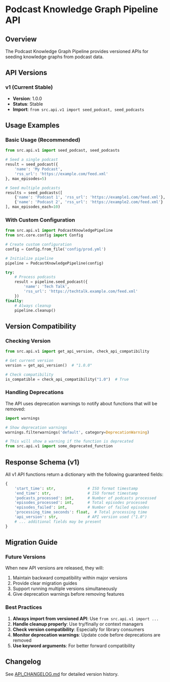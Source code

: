 # Podcast Knowledge Graph Pipeline API

## Overview

The Podcast Knowledge Graph Pipeline provides versioned APIs for seeding knowledge graphs from podcast data. 

## API Versions

### v1 (Current Stable)

- **Version**: 1.0.0
- **Status**: Stable
- **Import**: `from src.api.v1 import seed_podcast, seed_podcasts`

## Usage Examples

### Basic Usage (Recommended)

```python
from src.api.v1 import seed_podcast, seed_podcasts

# Seed a single podcast
result = seed_podcast({
    'name': 'My Podcast',
    'rss_url': 'https://example.com/feed.xml'
}, max_episodes=5)

# Seed multiple podcasts
results = seed_podcasts([
    {'name': 'Podcast 1', 'rss_url': 'https://example1.com/feed.xml'},
    {'name': 'Podcast 2', 'rss_url': 'https://example2.com/feed.xml'}
], max_episodes_each=10)
```

### With Custom Configuration

```python
from src.api.v1 import PodcastKnowledgePipeline
from src.core.config import Config

# Create custom configuration
config = Config.from_file('config/prod.yml')

# Initialize pipeline
pipeline = PodcastKnowledgePipeline(config)

try:
    # Process podcasts
    result = pipeline.seed_podcast({
        'name': 'Tech Talk',
        'rss_url': 'https://techtalk.example.com/feed.xml'
    })
finally:
    # Always cleanup
    pipeline.cleanup()
```

## Version Compatibility

### Checking Version

```python
from src.api.v1 import get_api_version, check_api_compatibility

# Get current version
version = get_api_version()  # "1.0.0"

# Check compatibility
is_compatible = check_api_compatibility("1.0")  # True
```

### Handling Deprecations

The API uses deprecation warnings to notify about functions that will be removed:

```python
import warnings

# Show deprecation warnings
warnings.filterwarnings('default', category=DeprecationWarning)

# This will show a warning if the function is deprecated
from src.api.v1 import some_deprecated_function
```

## Response Schema (v1)

All v1 API functions return a dictionary with the following guaranteed fields:

```python
{
    'start_time': str,              # ISO format timestamp
    'end_time': str,                # ISO format timestamp  
    'podcasts_processed': int,      # Number of podcasts processed
    'episodes_processed': int,      # Total episodes processed
    'episodes_failed': int,         # Number of failed episodes
    'processing_time_seconds': float,  # Total processing time
    'api_version': str,             # API version used ("1.0")
    # ... additional fields may be present
}
```

## Migration Guide

### Future Versions

When new API versions are released, they will:

1. Maintain backward compatibility within major versions
2. Provide clear migration guides
3. Support running multiple versions simultaneously
4. Give deprecation warnings before removing features

### Best Practices

1. **Always import from versioned API**: Use `from src.api.v1 import ...`
2. **Handle cleanup properly**: Use try/finally or context managers
3. **Check version compatibility**: Especially for library consumers
4. **Monitor deprecation warnings**: Update code before deprecations are removed
5. **Use keyword arguments**: For better forward compatibility

## Changelog

See [API_CHANGELOG.md](./API_CHANGELOG.md) for detailed version history.